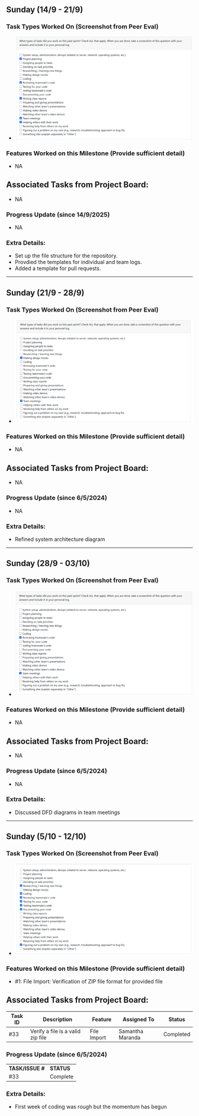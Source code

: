 
## Sunday (14/9 - 21/9)

### Task Types Worked On (Screenshot from Peer Eval)

- ![docs/logs/peer_eval_screenshots/[peer eval screenshot]](../peer_eval_screenshots/20-09-2025_PeerEval_SamM.PNG)

### Features Worked on this Milestone (Provide sufficient detail)
* NA

## Associated Tasks from Project Board:
* NA

### Progress Update (since 14/9/2025) 
* NA

### Extra Details:
* Set up the file structure for the repository.
* Provdied the templates for individual and team logs. 
* Added a template for pull requests.

---------------------------------

## Sunday (21/9 - 28/9)

### Task Types Worked On (Screenshot from Peer Eval)

- ![docs/logs/peer evals/[peer eval screenshot]](../peer_eval_screenshots/27-09-2025_PeerEval_SamM.PNG)

### Features Worked on this Milestone (Provide sufficient detail)
  * NA

## Associated Tasks from Project Board:
* NA

### Progress Update (since 6/5/2024) 
* NA

### Extra Details:
* Refined system architecture diagram

---------------------------------

## Sunday (28/9 - 03/10)

### Task Types Worked On (Screenshot from Peer Eval)

- ![docs/logs/peer evals/[peer eval screenshot]](../peer_eval_screenshots/03-10-2025_PeerEval_SamM.PNG)

### Features Worked on this Milestone (Provide sufficient detail)
  * NA

## Associated Tasks from Project Board:
* NA

### Progress Update (since 6/5/2024) 
* NA

### Extra Details:
* Discussed DFD diagrams in team meetings

---------------------------------

## Sunday (5/10 - 12/10)

### Task Types Worked On (Screenshot from Peer Eval)

- ![docs/logs/peer evals/[peer eval screenshot]](../peer_eval_screenshots/12-10-25_PeerEval_SamM.PNG)

### Features Worked on this Milestone (Provide sufficient detail)
  * #1: File Import: Verification of ZIP file format for provided file

## Associated Tasks from Project Board:

| Task ID | Description        | Feature   | Assigned To | Status   |
| ------- | ------------------ | --------- | ----------- | -------- |
| #33 | Verify a file is a valid zip file | File Import | Samantha Maranda  | Completed |

### Progress Update (since 6/5/2024) 
<table>
    <tr>
        <td><strong>TASK/ISSUE #</strong>
        </td>
        <td><strong>STATUS</strong>
        </td>
    </tr>
    <tr>
        <!-- Task/Issue # -->
        <td> #33
        </td>
        <!-- Status -->
        <td>Complete
        </td>
    </tr>
</table>

### Extra Details:
* First week of coding was rough but the momentum has begun
